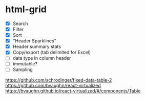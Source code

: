 # html-grid

- [x] Search
- [x] Filter
- [x] Sort
- [x] "Header Sparklines"
- [x] Header summary stats
- [x] Copy/export (tab delimited for Excel)
- [ ] data type in column header
- [ ] immutable?
- [ ] Sampling

https://github.com/schrodinger/fixed-data-table-2
https://github.com/bvaughn/react-virtualized
https://bvaughn.github.io/react-virtualized/#/components/Table

